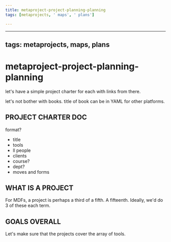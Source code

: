 ```yaml
---
title: metaproject-project-planning-planning
tags: [metaprojects, ' maps', ' plans']

---
```


---
tags: metaprojects, maps, plans
---

# metaproject-project-planning-planning

let's have a simple project charter for each with links from there.

let's not bother with books. title of book can be in YAML for other platforms.

## PROJECT CHARTER DOC

format?

* title
* tools
* ll people
* clients
* course?
* dept?
* moves and forms


## WHAT IS A PROJECT

For MDFs, a project is perhaps a third of a fifth. A fifteenth. Ideally, we'd do 3 of these each term.

## GOALS OVERALL

Let's make sure that the projects cover the array of tools.